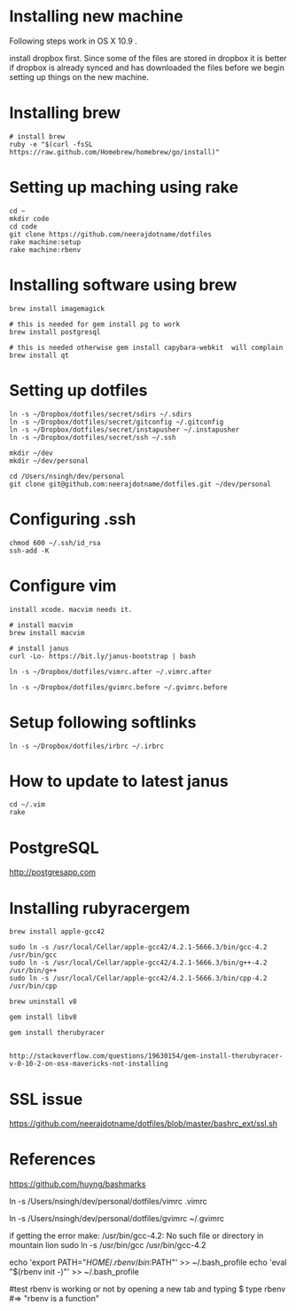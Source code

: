 # Installing new machine

Following steps work in OS X 10.9 .

install dropbox first. Since some of the files are stored in dropbox it
is better if dropbox is already synced and has downloaded the files
before we begin setting up things on the new machine.

# Installing brew

```
# install brew
ruby -e "$(curl -fsSL https://raw.github.com/Homebrew/homebrew/go/install)"
```

# Setting up maching using rake

```
cd ~
mkdir code
cd code
git clone https://github.com/neerajdotname/dotfiles
rake machine:setup
rake machine:rbenv
```

# Installing software using brew

```
brew install imagemagick

# this is needed for gem install pg to work
brew install postgresql

# this is needed otherwise gem install capybara-webkit  will complain
brew install qt
```

# Setting up dotfiles

```
ln -s ~/Dropbox/dotfiles/secret/sdirs ~/.sdirs
ln -s ~/Dropbox/dotfiles/secret/gitconfig ~/.gitconfig
ln -s ~/Dropbox/dotfiles/secret/instapusher ~/.instapusher
ln -s ~/Dropbox/dotfiles/secret/ssh ~/.ssh

mkdir ~/dev
mkdir ~/dev/personal

cd /Users/nsingh/dev/personal
git clone git@github.com:neerajdotname/dotfiles.git ~/dev/personal
```

# Configuring .ssh

```
chmod 600 ~/.ssh/id_rsa
ssh-add -K
```

# Configure vim

```
install xcode. macvim needs it.

# install macvim
brew install macvim

# install janus
curl -Lo- https://bit.ly/janus-bootstrap | bash  

ln -s ~/Dropbox/dotfiles/vimrc.after ~/.vimrc.after

ln -s ~/Dropbox/dotfiles/gvimrc.before ~/.gvimrc.before
```

# Setup following softlinks

```
ln -s ~/Dropbox/dotfiles/irbrc ~/.irbrc
```


# How to update to latest janus

```
cd ~/.vim
rake
```

# PostgreSQL

http://postgresapp.com

# Installing rubyracergem

```
brew install apple-gcc42

sudo ln -s /usr/local/Cellar/apple-gcc42/4.2.1-5666.3/bin/gcc-4.2 /usr/bin/gcc 
sudo ln -s /usr/local/Cellar/apple-gcc42/4.2.1-5666.3/bin/g++-4.2 /usr/bin/g++ 
sudo ln -s /usr/local/Cellar/apple-gcc42/4.2.1-5666.3/bin/cpp-4.2 /usr/bin/cpp

brew uninstall v8

gem install libv8

gem install therubyracer


http://stackoverflow.com/questions/19630154/gem-install-therubyracer-v-0-10-2-on-osx-mavericks-not-installing
```

# SSL issue

https://github.com/neerajdotname/dotfiles/blob/master/bashrc_ext/ssl.sh

# References

https://github.com/huyng/bashmarks

ln -s /Users/nsingh/dev/personal/dotfiles/vimrc .vimrc

ln -s /Users/nsingh/dev/personal/dotfiles/gvimrc ~/.gvimrc

if getting the error make: /usr/bin/gcc-4.2: No such file or directory in mountain lion
sudo ln -s /usr/bin/gcc /usr/bin/gcc-4.2


echo 'export PATH="$HOME/.rbenv/bin:$PATH"' >> ~/.bash_profile
echo 'eval "$(rbenv init -)"' >> ~/.bash_profile

#test rbenv is working or not by opening a new tab and typing
$ type rbenv
#=> "rbenv is a function"
